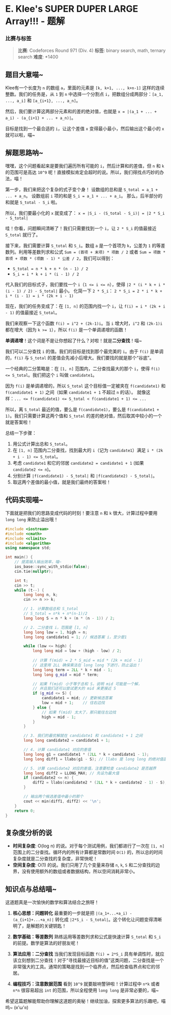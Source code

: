 # E. Klee's SUPER DUPER LARGE Array!!! - 题解

### 比赛与标签
> **比赛**: Codeforces Round 971 (Div. 4)
> **标签**: binary search, math, ternary search
> **难度**: *1400

## 题目大意喵~
Klee有一个长度为 `n` 的数组 `a`，里面的元素是 `[k, k+1, ..., k+n-1]` 这样的连续整数。我们的任务是，从 `1` 到 `n` 中选择一个分割点 `i`，把数组分成两部分：`[a_1, ..., a_i]` 和 `[a_{i+1}, ..., a_n]`。

然后，我们要计算这两部分元素和的差的绝对值，也就是 `x = |(a_1 + ... + a_i) - (a_{i+1} + ... + a_n)|`。

目标是找到一个最合适的 `i`，让这个差值 `x` 变得最小最小，然后输出这个最小的 `x` 就可以啦，喵~

## 解题思路呐~
嘿嘿，这个问题看起来是要我们遍历所有可能的 `i`，然后计算和的差值，但 `n` 和 `k` 的范围可是高达 `10^9` 呢！直接模拟肯定会超时的说。所以，我们得找点巧妙的办法，喵！

第一步，我们来把这个复杂的式子变个身！
设数组的总和是 `S_total = a_1 + ... + a_n`。
设数组前 `i` 项的和是 `S_i = a_1 + ... + a_i`。
那么，后半部分的和就是 `S_total - S_i` 啦。

所以，我们要最小化的 `x` 就变成了：
`x = |S_i - (S_total - S_i)| = |2 * S_i - S_total|`

哇！你看，问题瞬间清晰了！我们只需要找到一个 `i`，让 `2 * S_i` 的值最接近 `S_total` 就行了。

接下来，我们需要计算 `S_total` 和 `S_i`。数组 `a` 是一个首项为 `k`，公差为 `1` 的等差数列。利用等差数列求和公式 `Sum = (首项 + 末项) * 项数 / 2` 或者 `Sum = 项数 * 首项 + 项数 * (项数 - 1) * 公差 / 2`，我们可以得到：

*   `S_total = n * k + n * (n - 1) / 2`
*   `S_i = i * k + i * (i - 1) / 2`

代入我们的目标式子，我们要找一个 `i`（`1 <= i <= n`），使得 `|2 * (i * k + i * (i - 1) / 2) - S_total|` 最小。
化简一下 `2 * S_i`：
`2 * S_i = 2 * i * k + i * (i - 1) = i * (2k + i - 1)`

现在，我们的任务变成了：在 `[1, n]` 的范围内找一个 `i`，让 `f(i) = i * (2k + i - 1)` 的值最接近 `S_total`。

我们来观察一下这个函数 `f(i) = i^2 + (2k-1)i`。当 `i` 增大时，`i^2` 和 `(2k-1)i` 都在增大（因为 `k >= 1`），所以 `f(i)` 是一个单调递增的函数！

**单调递增**！这个词是不是让你想起了什么？对啦！就是**二分查找**！喵~

我们可以二分查找 `i` 的值。我们的目标是找到那个最完美的 `i`。由于 `f(i)` 是单调的，`f(i)` 与 `S_total` 的差值会先减小后增大。我们要找的就是那个“谷底”。

一个经典的二分策略是：在 `[1, n]` 范围内，二分查找最大的那个 `i`，使得 `f(i) <= S_total`。我们把这个 `i` 叫做 `candidate1`。

因为 `f(i)` 是单调递增的，所以 `S_total` 这个目标值一定被夹在 `f(candidate1)` 和 `f(candidate1 + 1)` 之间（如果 `candidate1 + 1` 不超过 `n` 的话）。
就像这样：`... <= f(candidate1) <= S_total < f(candidate1 + 1) <= ...`

所以，离 `S_total` 最近的值，要么是 `f(candidate1)`，要么是 `f(candidate1 + 1)`。我们只需要计算这两个值和 `S_total` 的差的绝对值，然后取其中较小的一个就是答案啦！

总结一下步骤：
1.  用公式计算出总和 `S_total`。
2.  在 `[1, n]` 范围内二分查找，找到最大的 `i`（记为 `candidate1`）满足 `i * (2k + i - 1) <= S_total`。
3.  考虑 `candidate1` 和它的邻居 `candidate2 = candidate1 + 1` (如果 `candidate2 <= n`)。
4.  分别计算 `|f(candidate1) - S_total|` 和 `|f(candidate2) - S_total|`。
5.  取这两个差值的最小值，就是我们最终的答案啦！

## 代码实现喵~
下面就是把我们的思路变成代码的时刻！要注意 `n` 和 `k` 很大，计算过程中要用 `long long` 来防止溢出哦！

```cpp
#include <iostream>
#include <cmath>
#include <climits>
#include <algorithm>
using namespace std;

int main() {
    // 提高输入输出效率，喵~
    ios_base::sync_with_stdio(false);
    cin.tie(nullptr);

    int t;
    cin >> t;
    while (t--) {
        long long n, k;
        cin >> n >> k;

        // 1. 计算数组总和 S_total
        // S_total = n*k + n*(n-1)/2
        long long S = n * k + (n * (n - 1)) / 2;

        // 2. 二分查找 i，范围是 [1, n]
        long long low = 1, high = n;
        long long candidate1 = 1; // 候选答案 i，至少是1

        while (low <= high) {
            long long mid = low + (high - low) / 2;
            
            // 计算 f(mid) = 2 * S_mid = mid * (2k + mid - 1)
            // 这里用 2LL 确保乘法在 long long 下进行，防止溢出！
            long long term = 2LL * k + mid - 1;
            long long g_mid = mid * term;

            // 如果 f(mid) 小于等于总和 S，说明 mid 可能是一个解，
            // 并且我们还可以尝试更大的 mid 来更接近 S
            if (g_mid <= S) {
                candidate1 = mid; // 更新候选答案
                low = mid + 1;    // 往右边找
            } else {
                // 如果 f(mid) 太大了，那只能往左边找
                high = mid - 1;
            }
        }

        // 3. 我们的最优解就在 candidate1 和 candidate1 + 1 之间
        long long candidate2 = candidate1 + 1;

        // 4. 计算 candidate1 对应的差值
        long long g1 = candidate1 * (2LL * k + candidate1 - 1);
        long long diff1 = llabs(g1 - S); // llabs 是 long long 的绝对值函数

        // 5. 计算 candidate2 对应的差值，注意要检查 candidate2 是否越界
        long long diff2 = LLONG_MAX; // 先设为最大值
        if (candidate2 <= n) {
            diff2 = llabs(candidate2 * (2LL * k + candidate2 - 1) - S);
        }

        // 输出两个候选差值中最小的那个
        cout << min(diff1, diff2) << '\n';
    }
    return 0;
}
```

## 复杂度分析的说
- **时间复杂度**: O(log n) 的说。对于每个测试用例，我们都进行了一次在 `[1, n]` 范围上的二分查找。循环内的所有计算都是常数时间 `O(1)` 的，所以总的时间复杂度就是二分查找的复杂度，非常快呢！
- **空间复杂度**: O(1) 的说。我们只用了几个变量来存储 `n`, `k`, `S` 和二分查找的边界，没有使用额外的数组或者数据结构，所以空间消耗非常小。

## 知识点与总结喵~
这道题真是一次愉快的数学和算法结合之旅呀！

1.  **核心思想：问题转化**
    最重要的一步就是把 `|(a_1+...+a_i) - (a_{i+1}+...+a_n)|` 转化成 `|2*S_i - S_total|`。这个转化让问题变得清晰明了，是解题的关键钥匙！

2.  **数学基础：等差数列**
    熟练运用等差数列求和公式是快速计算 `S_total` 和 `S_i` 的前提。数学是算法的好朋友呢！

3.  **算法应用：二分查找**
    当我们发现目标函数 `f(i) = 2*S_i` 具有单调性时，就应该立刻想到二分查找！对于“寻找最接近目标的值”这类问题，二分查找是一个非常强大的工具。通常的策略是找到一个临界点，然后检查临界点和它的邻居。

4.  **编程技巧：注意数据范围**
    看到 `10^9` 就要敲响警钟啦！计算过程中 `n*k` 或者 `n*n` 很容易超出 `int` 的范围，所以全程使用 `long long` 是非常必要的，喵~

希望这篇题解能帮助你理解这道题的奥秘！继续加油，探索更多算法的乐趣吧，喵呜~ (ฅ'ω'ฅ)